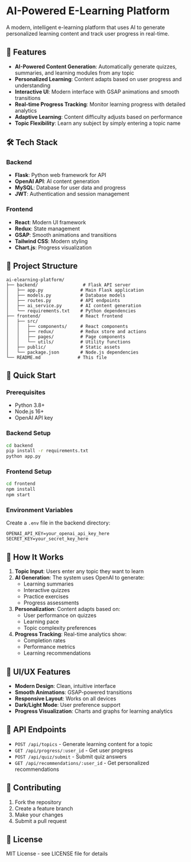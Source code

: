 # AI-Powered E-Learning Platform

A modern, intelligent e-learning platform that uses AI to generate personalized learning content and track user progress in real-time.

## 🚀 Features

- **AI-Powered Content Generation**: Automatically generate quizzes, summaries, and learning modules from any topic
- **Personalized Learning**: Content adapts based on user progress and understanding
- **Interactive UI**: Modern interface with GSAP animations and smooth transitions
- **Real-time Progress Tracking**: Monitor learning progress with detailed analytics
- **Adaptive Learning**: Content difficulty adjusts based on performance
- **Topic Flexibility**: Learn any subject by simply entering a topic name

## 🛠️ Tech Stack

### Backend
- **Flask**: Python web framework for API
- **OpenAI API**: AI content generation
- **MySQL**: Database for user data and progress
- **JWT**: Authentication and session management

### Frontend
- **React**: Modern UI framework
- **Redux**: State management
- **GSAP**: Smooth animations and transitions
- **Tailwind CSS**: Modern styling
- **Chart.js**: Progress visualization

## 📁 Project Structure

```
ai-elearning-platform/
├── backend/                 # Flask API server
│   ├── app.py              # Main Flask application
│   ├── models.py           # Database models
│   ├── routes.py           # API endpoints
│   ├── ai_service.py       # AI content generation
│   └── requirements.txt    # Python dependencies
├── frontend/               # React frontend
│   ├── src/
│   │   ├── components/     # React components
│   │   ├── redux/          # Redux store and actions
│   │   ├── pages/          # Page components
│   │   └── utils/          # Utility functions
│   ├── public/             # Static assets
│   └── package.json        # Node.js dependencies
└── README.md              # This file
```

## 🚀 Quick Start

### Prerequisites
- Python 3.8+
- Node.js 16+
- OpenAI API key

### Backend Setup
```bash
cd backend
pip install -r requirements.txt
python app.py
```

### Frontend Setup
```bash
cd frontend
npm install
npm start
```

### Environment Variables
Create a `.env` file in the backend directory:
```
OPENAI_API_KEY=your_openai_api_key_here
SECRET_KEY=your_secret_key_here
```

## 🎯 How It Works

1. **Topic Input**: Users enter any topic they want to learn
2. **AI Generation**: The system uses OpenAI to generate:
   - Learning summaries
   - Interactive quizzes
   - Practice exercises
   - Progress assessments
3. **Personalization**: Content adapts based on:
   - User performance on quizzes
   - Learning pace
   - Topic complexity preferences
4. **Progress Tracking**: Real-time analytics show:
   - Completion rates
   - Performance metrics
   - Learning recommendations

## 🎨 UI/UX Features

- **Modern Design**: Clean, intuitive interface
- **Smooth Animations**: GSAP-powered transitions
- **Responsive Layout**: Works on all devices
- **Dark/Light Mode**: User preference support
- **Progress Visualization**: Charts and graphs for learning analytics

## 🔧 API Endpoints

- `POST /api/topics` - Generate learning content for a topic
- `GET /api/progress/:user_id` - Get user progress
- `POST /api/quiz/submit` - Submit quiz answers
- `GET /api/recommendations/:user_id` - Get personalized recommendations

## 🤝 Contributing

1. Fork the repository
2. Create a feature branch
3. Make your changes
4. Submit a pull request

## 📄 License

MIT License - see LICENSE file for details 
